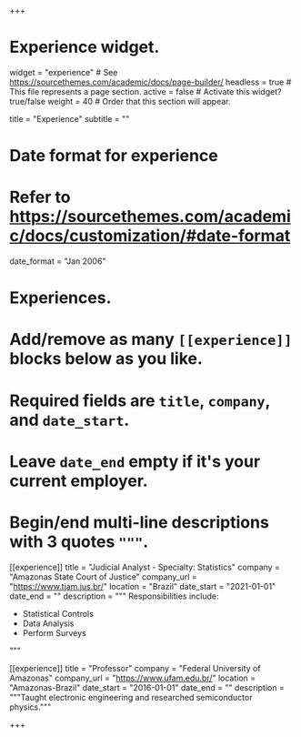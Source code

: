 +++
# Experience widget.
widget = "experience"  # See https://sourcethemes.com/academic/docs/page-builder/
headless = true  # This file represents a page section.
active = false  # Activate this widget? true/false
weight = 40  # Order that this section will appear.

title = "Experience"
subtitle = ""

# Date format for experience
#   Refer to https://sourcethemes.com/academic/docs/customization/#date-format
date_format = "Jan 2006"

# Experiences.
#   Add/remove as many `[[experience]]` blocks below as you like.
#   Required fields are `title`, `company`, and `date_start`.
#   Leave `date_end` empty if it's your current employer.
#   Begin/end multi-line descriptions with 3 quotes `"""`.
[[experience]]
  title = "Judicial Analyst - Specialty: Statistics"
  company = "Amazonas State Court of Justice"
  company_url = "https://www.tjam.jus.br/"
  location = "Brazil"
  date_start = "2021-01-01"
  date_end = ""
  description = """
  Responsibilities include:
  
  * Statistical Controls
  * Data Analysis
  * Perform Surveys

  """

[[experience]]
  title = "Professor"
  company = "Federal University of Amazonas"
  company_url = "https://www.ufam.edu.br/"
  location = "Amazonas-Brazil"
  date_start = "2016-01-01"
  date_end = ""
  description = """Taught electronic engineering and researched semiconductor physics."""

+++
